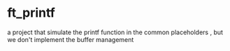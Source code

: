 # ft_printf
a project that simulate the printf function in the common placeholders , but we don't implement the buffer management
